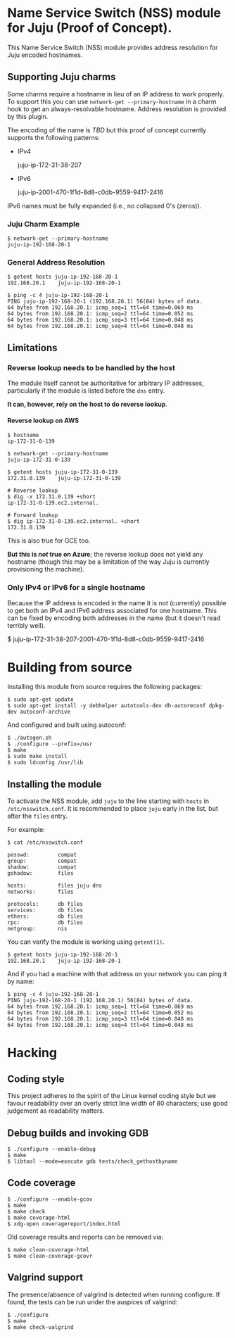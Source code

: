 # Name Service Switch (NSS) module for Juju (Proof of Concept).

This Name Service Switch (NSS) module provides address resolution for
Juju encoded hostnames.

## Supporting Juju charms

Some charms require a hostname in lieu of an IP address to work
properly. To support this you can use ```network-get
--primary-hostname``` in a charm hook to get an always-resolvable
hostname. Address resolution is provided by this plugin.

The encoding of the name is *TBD* but this proof of concept currently
supports the following patterns:

* IPv4

	juju-ip-172-31-38-207

* IPv6

	juju-ip-2001-470-1f1d-8d8-c0db-9559-9417-2416

IPv6 names must be fully expanded (i.e., no collapsed 0's (zeros)).

### Juju Charm Example

	$ network-get --primary-hostname
	juju-ip-192-168-20-1

### General Address Resolution

	$ getent hosts juju-ip-192-168-20-1
	192.168.20.1    juju-ip-192-168-20-1

	$ ping -c 4 juju-ip-192-168-20-1
	PING juju-ip-192-168-20-1 (192.168.20.1) 56(84) bytes of data.
	64 bytes from 192.168.20.1: icmp_seq=1 ttl=64 time=0.069 ms
	64 bytes from 192.168.20.1: icmp_seq=2 ttl=64 time=0.052 ms
	64 bytes from 192.168.20.1: icmp_seq=3 ttl=64 time=0.048 ms
	64 bytes from 192.168.20.1: icmp_seq=4 ttl=64 time=0.048 ms

## Limitations

### Reverse lookup needs to be handled by the host

The module itself cannot be authoritative for arbitrary IP addresses,
particularly if the module is listed before the ```dns``` entry.

**It can, however, rely on the host to do reverse lookup**.

#### Reverse lookup on AWS

	$ hostname
	ip-172-31-0-139

	$ network-get --primary-hostname
	juju-ip-172-31-0-139

	$ getent hosts juju-ip-172-31-0-139
	172.31.0.139    juju-ip-172-31-0-139

	# Reverse lookup
	$ dig -x 172.31.0.139 +short
	ip-172-31-0-139.ec2.internal.

	# Forward lookup
	$ dig ip-172-31-0-139.ec2.internal. +short
	172.31.0.139

This is also true for GCE too.

**But this is _not_ true on Azure**; the reverse lookup does not yield
any hostname (though this may be a limitation of the way Juju is
currently provisioning the machine).

### Only IPv4 or IPv6 for a single hostname

Because the IP address is encoded in the name it is not (currently)
possible to get both an IPv4 and IPv6 address associated for one
hostname. This can be fixed by encoding both addresses in the name
(but it doesn't read terribly well).

   $ juju-ip-172-31-38-207-2001-470-1f1d-8d8-c0db-9559-9417-2416

# Building from source

Installing this module from source requires the following packages:

	$ sudo apt-get update
	$ sudo apt-get install -y debhelper autotools-dev dh-autoreconf dpkg-dev autoconf-archive

And configured and built using autoconf:

	$ ./autogen.sh
	$ ./configure --prefix=/usr
	$ make
	$ sudo make install
	$ sudo ldconfig /usr/lib

## Installing the module

To activate the NSS module, add ```juju``` to the line starting with
```hosts``` in ```/etc/nsswitch.conf```. It is recommended to place
```juju``` early in the list, but after the ```files``` entry.

For example:

	$ cat /etc/nsswitch.conf

	passwd:         compat
	group:          compat
	shadow:         compat
	gshadow:        files

	hosts:          files juju dns
	networks:       files

	protocols:      db files
	services:       db files
	ethers:         db files
	rpc:            db files
	netgroup:       nis

You can verify the module is working using ```getent(1)```.

	$ getent hosts juju-ip-192-168-20-1
	192.168.20.1    juju-ip-192-168-20-1

And if you had a machine with that address on your network you can
ping it by name:

	$ ping -c 4 juju-192-168-20-1
	PING juju-192-168-20-1 (192.168.20.1) 56(84) bytes of data.
	64 bytes from 192.168.20.1: icmp_seq=1 ttl=64 time=0.069 ms
	64 bytes from 192.168.20.1: icmp_seq=2 ttl=64 time=0.052 ms
	64 bytes from 192.168.20.1: icmp_seq=3 ttl=64 time=0.048 ms
	64 bytes from 192.168.20.1: icmp_seq=4 ttl=64 time=0.048 ms

# Hacking

## Coding style

This project adheres to the spirit of the Linux kernel coding style
but we favour readability over an overly strict line width of 80
characters; use good judgement as readability matters.

## Debug builds and invoking GDB

	$ ./configure --enable-debug
	$ make
	$ libtool --mode=execute gdb tests/check_gethostbyname

## Code coverage

	$ ./configure --enable-gcov
	$ make
	$ make check
	$ make coverage-html
	$ xdg-open coveragereport/index.html

Old coverage results and reports can be removed via:

	$ make clean-coverage-html
	$ make clean-coverage-gcovr

## Valgrind support

The presence/absence of valgrind is detected when running configure.
If found, the tests can be run under the auspices of valgrind:

	$ ./configure
	$ make
	$ make check-valgrind

